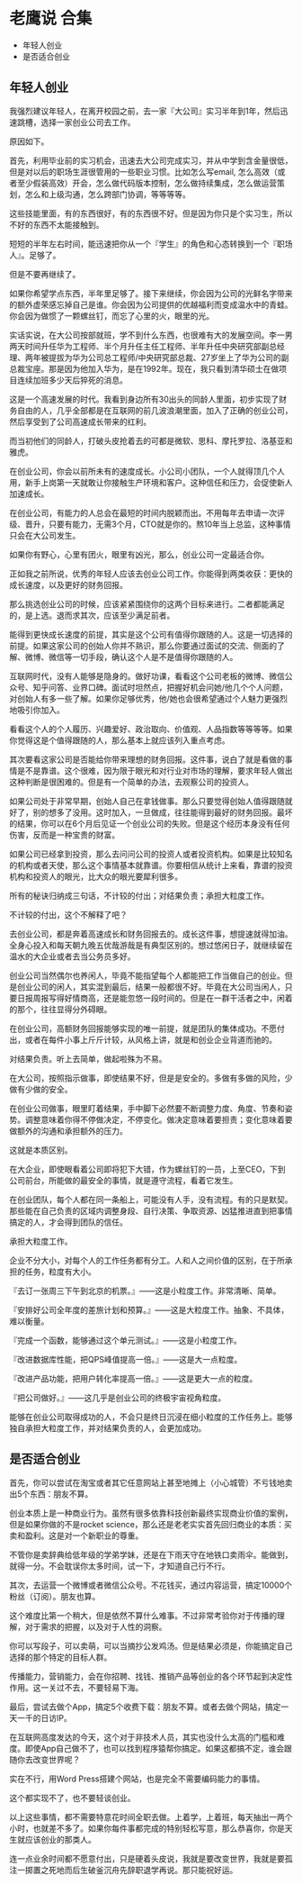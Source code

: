# 老鹰说 合集

<!-- MarkdownTOC -->

- 年轻人创业
- 是否适合创业

<!-- /MarkdownTOC -->


## 年轻人创业

我强烈建议年轻人，在离开校园之前，去一家『大公司』实习半年到1年，然后迅速跳槽，选择一家创业公司去工作。

原因如下。

首先，利用毕业前的实习机会，迅速去大公司完成实习，并从中学到含金量很低，但是对以后的职场生涯很管用的一些职业习惯。比如怎么写email, 怎么高效（或者至少假装高效）开会，怎么做代码版本控制，怎么做持续集成，怎么做运营策划，怎么和上级沟通，怎么跨部门协调，等等等等。

这些技能里面，有的东西很好，有的东西很不好。但是因为你只是个实习生，所以不好的东西不太能接触到。

短短的半年左右时间，能迅速把你从一个『学生』的角色和心态转换到一个『职场人』。足够了。

但是不要再继续了。

如果你希望学点东西，半年里足够了。接下来继续，你会因为公司的光鲜名字带来的额外虚荣感忘掉自己是谁。你会因为公司提供的优越福利而变成温水中的青蛙。你会因为做惯了一颗螺丝钉，而忘了心里的火，眼里的光。

实话实说，在大公司按部就班，学不到什么东西，也很难有大的发展空间。李一男两天时间升任华为工程师、半个月升任主任工程师、半年升任中央研究部副总经理、两年被提拔为华为公司总工程师/中央研究部总裁、27岁坐上了华为公司的副总裁宝座。那是因为他加入华为，是在1992年。现在，我只看到清华硕士在做项目连续加班多少天后猝死的消息。

这是一个高速发展的时代。我看到身边所有30出头的同龄人里面，初步实现了财务自由的人，几乎全部都是在互联网的前几波浪潮里面，加入了正确的创业公司，然后享受到了公司高速成长带来的红利。

而当初他们的同龄人，打破头皮抢着去的可都是微软、思科、摩托罗拉、洛基亚和雅虎。

在创业公司，你会以前所未有的速度成长。小公司小团队，一个人就得顶几个人用，新手上岗第一天就敢让你接触生产环境和客户。这种信任和压力，会促使新人加速成长。

在创业公司，有能力的人总会在最短的时间内脱颖而出。不用每年去申请一次评级、晋升，只要有能力，无需3个月，CTO就是你的。熬10年当上总监，这种事情只会在大公司发生。

如果你有野心，心里有团火，眼里有凶光，那么，创业公司一定最适合你。

正如我之前所说，优秀的年轻人应该去创业公司工作。你能得到两类收获：更快的成长速度，以及更好的财务回报。

那么挑选创业公司的时候，应该紧紧围绕你的这两个目标来进行。二者都能满足的，是上选。退而求其次，应该至少满足前者。

能得到更快成长速度的前提，其实是这个公司有值得你跟随的人。这是一切选择的前提。如果这家公司的创始人你并不熟识，那么你要通过面试的交流、侧面的了解、微博、微信等一切手段，确认这个人是不是值得你跟随的人。

互联网时代，没有人能够是隐身的。做好功课，看看这个公司老板的微博、微信公众号、知乎问答、业界口碑。面试时坦然点，把握好机会问她/他几个个人问题，对创始人有多一些了解。如果你足够优秀，他/她也会很希望通过个人魅力更强烈地吸引你加入。

看看这个人的个人履历、兴趣爱好、政治取向、价值观、人品指数等等等等。如果你觉得这是个值得跟随的人，那么基本上就应该列入重点考虑。

其次要看这家公司是否能给你带来理想的财务回报。这件事，说白了就是看做的事情是不是靠谱。这个很难，因为限于眼光和对行业对市场的理解，要求年轻人做出这种判断是很困难的。但是有一个简单的办法，去观察公司的投资人。

如果公司处于非常早期，创始人自己在拿钱做事。那么只要觉得创始人值得跟随就好了，别的想多了没用。这时加入，一旦做成，往往能得到最好的财务回报。最坏的结果，你可以在6个月后见证一个创业公司的失败。但是这个经历本身没有任何伤害，反而是一种宝贵的财富。

如果公司已经拿到投资，那么去问问公司的投资人或者投资机构。如果是比较知名的机构或者天使，那么这个事情基本就靠谱。你要相信从统计上来看，靠谱的投资机构和投资人的眼光，比大众的眼光要犀利很多。

所有的秘诀归纳成三句话，不计较的付出；对结果负责；承担大粒度工作。

不计较的付出，这个不解释了吧？

去创业公司，都是奔着高速成长和财务回报去的。成长这件事，想提速就得加油。全身心投入和每天朝九晚五优哉游哉是有典型区别的。想过悠闲日子，就继续留在温水的大企业或者去当公务员多好。

创业公司当然偶尔也养闲人，毕竟不能指望每个人都能把工作当做自己的创业。但是创业公司的闲人，其实混到最后，结果一般都很不好。毕竟在大公司当闲人，只要日报周报写得好情商高，还是能忽悠一段时间的。但是在一群干活者之中，闲着的那个，往往显得分外碍眼。

在创业公司，高额财务回报能够实现的唯一前提，就是团队的集体成功。不愿付出，或者在每件小事上斤斤计较，从风格上讲，就是和创业企业背道而驰的。

对结果负责。听上去简单，做起啦殊为不易。

在大公司，按照指示做事，即使结果不好，但是是安全的。多做有多做的风险，少做有少做的安全。

在创业公司做事，眼里盯着结果，手中脚下必然要不断调整力度、角度、节奏和姿势。调整意味着你得不停做决定，不停变化。做决定意味着要担责；变化意味着要做额外的沟通和承担额外的压力。

这就是本质区别。

在大企业，即使眼看着公司即将犯下大错，作为螺丝钉的一员，上至CEO，下到公司前台，所能做的最安全的事情，就是遵守流程，看着它发生。

在创业团队，每个人都在同一条船上，可能没有人手，没有流程。有的只是默契。那些能在自己负责的区域内调整身段、自行决策、争取资源、凶猛推进直到把事情搞定的人，才会得到团队的信任。

承担大粒度工作。

企业不分大小，对每个人的工作任务都有分工。人和人之间价值的区别，在于所承担的任务，粒度有大小。

『去订一张周三下午到北京的机票。』——这是小粒度工作。非常清晰、简单。

『安排好公司全年度的差旅计划和预算。』——这是大粒度工作。抽象、不具体，难以衡量。

『完成一个函数，能够通过这个单元测试。』——这是小粒度工作。

『改进数据库性能，把QPS峰值提高一倍。』——这是大一点粒度。

『改进产品功能，把用户转化率提高一倍。』——这是更大一点的粒度。

『把公司做好。』——这几乎是创业公司的终极宇宙视角粒度。

能够在创业公司取得成功的人，不会只是终日沉浸在细小粒度的工作任务上。能够独自承担大粒度工作，并对结果负责的人，会更加成功。

## 是否适合创业

首先，你可以尝试在淘宝或者其它任意网站上甚至地摊上（小心城管）不亏钱地卖出5个东西：朋友不算。

创业本质上是一种商业行为。虽然有很多依靠科技创新最终实现商业价值的案例，但是如果你做的不是rocket science，那么还是老老实实首先回归商业的本质：买卖和盈利。这是对一个新职业的尊重。

不管你是卖辞典给低年级的学弟学妹，还是在下雨天守在地铁口卖雨伞。能做到，就得一分。不会耽误你太多时间，试一下，才知道自己行不行。

其次，去运营一个微博或者微信公众号。不花钱买，通过内容运营，搞定10000个粉丝（订阅）。朋友也算。

这个难度比第一个稍大，但是依然不算什么难事。不过非常考验你对于传播的理解，对于需求的把握，以及对于人性的洞察。

你可以写段子，可以卖萌，可以当摘抄公发鸡汤。但是结果必须是，你能搞定自己选择的那个特定的目标人群。

传播能力，营销能力，会在你招聘、找钱、推销产品等创业的各个环节起到决定性作用。这一关过不去，不要轻易下海。

最后，尝试去做个App，搞定5个收费下载：朋友不算。或者去做个网站，搞定一天一千的日访IP。

在互联网高度发达的今天，这个对于非技术人员，其实也没什么太高的门槛和难度。即使App自己做不了，也可以找到程序猿帮你搞定。如果这都搞不定，谁会跟随你去改变世界呢？

实在不行，用Word Press搭建个网站，也是完全不需要编码能力的事情。

这个都实现不了，也不要轻谈创业。

以上这些事情，都不需要特意花时间全职去做。上着学，上着班，每天抽出一两个小时，也就差不多了。如果你每件事都完成的特别轻松写意，那么恭喜你，你是天生就应该创业的那类人。

连一点业余时间都不愿意付出，只是硬着头皮说，我就是要改变世界，我就是要孤注一掷置之死地而后生破釜沉舟先辞职退学再说。那只能祝好运。
